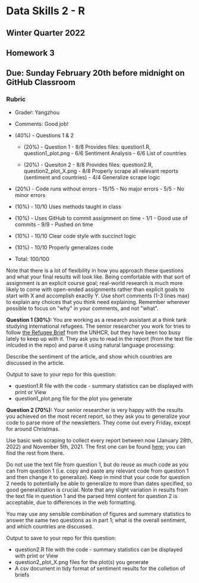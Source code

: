 # Data Skills 2 - R
## Winter Quarter 2022

## Homework 3
## Due: Sunday February 20th before midnight on GitHub Classroom

### Rubric 

- Grader: Yangzhou

- Comments:
Good job!                     


- (40%) - Questions 1 & 2

    - (20%) - Question 1
            - 8/8 Provides files: question1.R, question1_plot.png
            - 6/6 Sentiment Analysis
            - 6/6 List of countries


    - (20%) - Quesiton 2
            - 8/8 Provides files: question2.R, question2_plot_X.png
            - 8/8 Properly scrape all relevant reports (sentiment and countries)
            - 4/4 Generalize scrape logic
        

- (20%) - Code runs without errors
        - 15/15 - No major errors
        - 5/5 - No minor errors
        
- (10%) - 10/10 Uses methods taught in class

- (10%) - Uses GitHub to commit assignment on time
        - 1/1 - Good use of commits
        - 9/9 - Pushed on time

- (10%) - 10/10 Clear code style with succinct logic

- (10%) - 10/10 Properly generalizes code

- Total: 100/100



Note that there is a lot of flexibility in how you approach these questions and what your final results will look like.  Being comfortable with that sort of assignment is an explicit course goal; real-world research is much more likely to come with open-ended assignments rather than explicit goals to start with X and accomplish exactly Y.  Use short comments (1-3 lines max) to explain any choices that you think need explaining.  Remember wherever possible to focus on "why" in your comments, and not "what".

__Question 1 (30%):__ You are working as a research assistant at a think tank studying international refugees.  The senior researcher you work for tries to follow [the Refugee Brief](https://www.unhcr.org/refugeebrief/) from the UNHCR, but they have been too busy lately to keep up with it.  They ask you to read in the report (from the text file inlcuded in the repo) and parse it using natural language processing:

Describe the sentiment of the article, and show which countries are discussed in the article.

Output to save to your repo for this question:
  * question1.R file with the code - summary statistics can be displayed with print or View
  * question1_plot.png file for the plot you generate

__Question 2 (70%):__ Your senior researcher is very happy with the results you achieved on the most recent report, so they ask you to generalize your code to parse more of the newsletters.  They come out every Friday, except for around Christmas.  

Use basic web scraping to collect every report between now (January 28th, 2022) and November 5th, 2021.  The first one can be found [here](https://www.unhcr.org/refugeebrief/the-refugee-brief-28-january-2022/); you can find the rest from there.

Do not use the text file from question 1, but do reuse as much code as you can from question 1 (i.e. copy and paste any relevant code from question 1 and then change it to generalize).  Keep in mind that your code for question 2 needs to potentially be able to generalize to more than dates specified, so good generalization is crucial.  Note that any slight variation in results from the text file in question 1 and the parsed html content for question 2 is acceptable, due to differences in the web formatting.

You may use any sensible combination of figures and summary statistics to answer the same two questions as in part 1; what is the overall sentiment, and which countries are discussed.

Output to save to your repo for this question:
  * question2.R file with the code - summary statistics can be displayed with print or View
  * question2_plot_X.png files for the plot(s) you generate
  * A csv document in tidy format of sentiment results for the colletion of briefs
